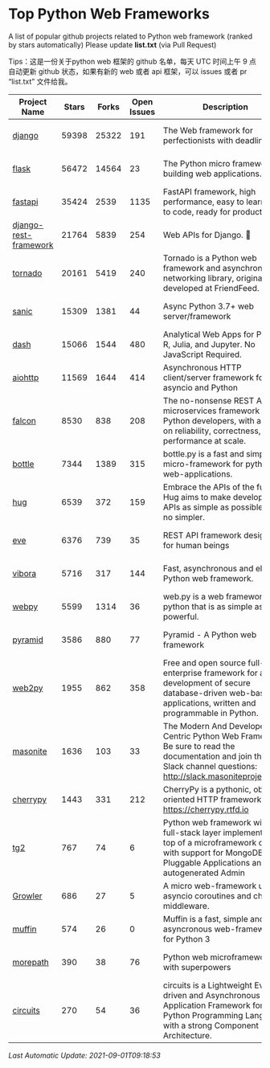 # Top Python Web Frameworks
A list of popular github projects related to Python web framework (ranked by stars automatically)
Please update **list.txt** (via Pull Request)

Tips：这是一份关于python web 框架的 github 名单，每天 UTC 时间上午 9 点自动更新 github 状态，如果有新的 web 或者 api 框架，可以 issues 或者 pr “list.txt” 文件给我。

| Project Name | Stars | Forks | Open Issues | Description | Last Commit |
| ------------ | ----- | ----- | ----------- | ----------- | ----------- |
| [django](https://github.com/django/django) | 59398 | 25322 | 191 | The Web framework for perfectionists with deadlines. | 2021-09-01 07:48:32 |
| [flask](https://github.com/pallets/flask) | 56472 | 14564 | 23 | The Python micro framework for building web applications. | 2021-09-01 08:59:56 |
| [fastapi](https://github.com/tiangolo/fastapi) | 35424 | 2539 | 1135 | FastAPI framework, high performance, easy to learn, fast to code, ready for production | 2021-08-27 08:49:40 |
| [django-rest-framework](https://github.com/encode/django-rest-framework) | 21764 | 5839 | 254 | Web APIs for Django. 🎸 | 2021-08-31 13:18:49 |
| [tornado](https://github.com/tornadoweb/tornado) | 20161 | 5419 | 240 | Tornado is a Python web framework and asynchronous networking library, originally developed at FriendFeed. | 2021-08-26 18:53:13 |
| [sanic](https://github.com/sanic-org/sanic) | 15309 | 1381 | 44 | Async Python 3.7+ web server/framework | Build fast. Run fast. | 2021-09-01 05:14:11 |
| [dash](https://github.com/plotly/dash) | 15066 | 1544 | 480 | Analytical Web Apps for Python, R, Julia, and Jupyter. No JavaScript Required. | 2021-09-01 02:47:47 |
| [aiohttp](https://github.com/aio-libs/aiohttp) | 11569 | 1644 | 414 | Asynchronous HTTP client/server framework for asyncio and Python | 2021-08-31 18:44:42 |
| [falcon](https://github.com/falconry/falcon) | 8530 | 838 | 208 | The no-nonsense REST API and microservices framework for Python developers, with a focus on reliability, correctness, and performance at scale. | 2021-08-03 06:46:28 |
| [bottle](https://github.com/bottlepy/bottle) | 7344 | 1389 | 315 | bottle.py is a fast and simple micro-framework for python web-applications. | 2021-07-07 11:39:42 |
| [hug](https://github.com/hugapi/hug) | 6539 | 372 | 159 | Embrace the APIs of the future. Hug aims to make developing APIs as simple as possible, but no simpler. | 2020-08-10 05:07:26 |
| [eve](https://github.com/pyeve/eve) | 6376 | 739 | 35 | REST API framework designed for human beings | 2021-03-14 16:47:07 |
| [vibora](https://github.com/vibora-io/vibora) | 5716 | 317 | 144 | Fast, asynchronous and elegant Python web framework. | 2019-02-11 10:54:12 |
| [webpy](https://github.com/webpy/webpy) | 5599 | 1314 | 36 | web.py is a web framework for python that is as simple as it is powerful.  | 2021-03-03 00:03:19 |
| [pyramid](https://github.com/Pylons/pyramid) | 3586 | 880 | 77 | Pyramid - A Python web framework | 2021-03-15 06:21:30 |
| [web2py](https://github.com/web2py/web2py) | 1955 | 862 | 358 | Free and open source full-stack enterprise framework for agile development of secure database-driven web-based applications, written and programmable in Python. | 2021-06-26 20:08:50 |
| [masonite](https://github.com/MasoniteFramework/masonite) | 1636 | 103 | 33 | The Modern And Developer Centric Python Web Framework. Be sure to read the documentation and join the Slack channel questions: http://slack.masoniteproject.com | 2021-07-25 17:04:00 |
| [cherrypy](https://github.com/cherrypy/cherrypy) | 1443 | 331 | 212 | CherryPy is a pythonic, object-oriented HTTP framework.      https://cherrypy.rtfd.io | 2021-07-18 02:23:45 |
| [tg2](https://github.com/TurboGears/tg2) | 767 | 74 | 6 | Python web framework with full-stack layer implemented on top of a microframework core with support for MongoDB, Pluggable Applications and autogenerated Admin | 2021-05-26 09:26:31 |
| [Growler](https://github.com/pyGrowler/Growler) | 686 | 27 | 5 | A micro web-framework using asyncio coroutines and chained middleware. | 2020-03-08 07:51:41 |
| [muffin](https://github.com/klen/muffin) | 574 | 26 | 0 | Muffin is a fast, simple and asyncronous web-framework for Python 3 | 2021-08-20 08:51:17 |
| [morepath](https://github.com/morepath/morepath) | 390 | 38 | 76 | Python web microframework with superpowers | 2021-04-18 14:33:02 |
| [circuits](https://github.com/circuits/circuits) | 270 | 54 | 36 | circuits is a Lightweight Event driven and Asynchronous Application Framework for the Python Programming Language with a strong Component Architecture. | 2021-08-20 21:22:45 |

*Last Automatic Update: 2021-09-01T09:18:53*